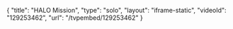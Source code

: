 {
    "title": "HALO Mission",
    "type": "solo",
    "layout": "iframe-static",
    "videoId": "129253462",
    "url": "\/tvpembed\/129253462"
}